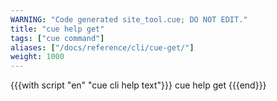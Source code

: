 ```yaml
---
WARNING: "Code generated site_tool.cue; DO NOT EDIT."
title: "cue help get"
tags: ["cue command"]
aliases: ["/docs/reference/cli/cue-get/"]
weight: 1000
---
```


{{{with script "en" "cue cli help text"}}}
cue help get
{{{end}}}
